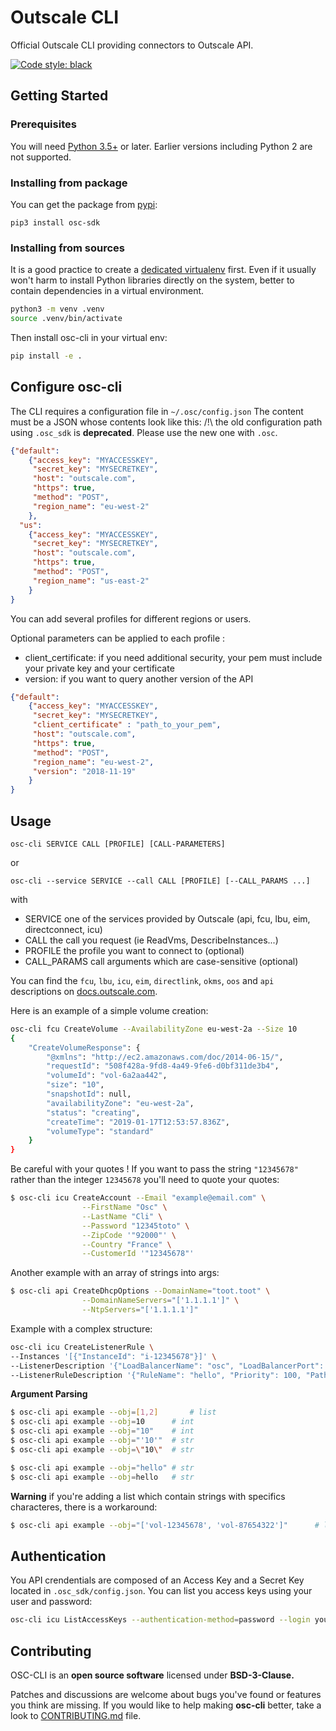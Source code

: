 # Outscale CLI

Official Outscale CLI providing connectors to Outscale API.

[![Code style: black](https://img.shields.io/badge/code%20style-black-000000.svg)](https://github.com/psf/black)

## Getting Started

### Prerequisites

You will need [Python 3.5+](https://www.python.org/) or later. Earlier versions including Python 2 are not supported.

### Installing from package

You can get the package from [pypi](https://pypi.org/project/osc-sdk/):
```
pip3 install osc-sdk
```

### Installing from sources

It is a good practice to create a [dedicated virtualenv](https://virtualenv.pypa.io/en/latest/) first. Even if it usually won't harm to install Python libraries directly on the system, better to contain dependencies in a virtual environment.

```bash
python3 -m venv .venv
source .venv/bin/activate
```

Then install osc-cli in your virtual env:
```bash
pip install -e .
```

## Configure osc-cli

The CLI requires a configuration file in `~/.osc/config.json` The content must be a JSON whose contents look like this:
/!\ the old configuration path using `.osc_sdk` is **deprecated**. Please use the new one with `.osc`.
```json
{"default":
    {"access_key": "MYACCESSKEY",
     "secret_key": "MYSECRETKEY",
     "host": "outscale.com",
     "https": true,
     "method": "POST",
     "region_name": "eu-west-2"
    },
  "us":
    {"access_key": "MYACCESSKEY",
     "secret_key": "MYSECRETKEY",
     "host": "outscale.com",
     "https": true,
     "method": "POST",
     "region_name": "us-east-2"
    }
}
```
You can add several profiles for different regions or users.

Optional parameters can be applied to each profile :
* client_certificate: if you need additional security, your pem must include your private key and your certificate
* version: if you want to query another version of the API

```json
{"default":
    {"access_key": "MYACCESSKEY",
     "secret_key": "MYSECRETKEY",
     "client_certificate" : "path_to_your_pem",
     "host": "outscale.com",
     "https": true,
     "method": "POST",
     "region_name": "eu-west-2",
     "version": "2018-11-19"
    }
}
```

## Usage

```
osc-cli SERVICE CALL [PROFILE] [CALL-PARAMETERS]
```
or
```
osc-cli --service SERVICE --call CALL [PROFILE] [--CALL_PARAMS ...]
```
with
* SERVICE one of the services provided by Outscale (api, fcu, lbu, eim, directconnect, icu)
* CALL the call you request (ie ReadVms, DescribeInstances...)
* PROFILE the profile you want to connect to (optional)
* CALL_PARAMS call arguments which are case-sensitive (optional)

You can find the `fcu`, `lbu`, `icu`, `eim`, `directlink`, `okms`, `oos` and `api` descriptions on [docs.outscale.com](http://docs.outscale.com).


Here is an example of a simple volume creation:
```bash
osc-cli fcu CreateVolume --AvailabilityZone eu-west-2a --Size 10
{
    "CreateVolumeResponse": {
        "@xmlns": "http://ec2.amazonaws.com/doc/2014-06-15/",
        "requestId": "508f428a-9fd8-4a49-9fe6-d0bf311de3b4",
        "volumeId": "vol-6a2aa442",
        "size": "10",
        "snapshotId": null,
        "availabilityZone": "eu-west-2a",
        "status": "creating",
        "createTime": "2019-01-17T12:53:57.836Z",
        "volumeType": "standard"
    }
}
```

Be careful with your quotes ! If you want to pass the string `"12345678"` rather than the integer `12345678` you'll need to quote your quotes:
```bash
$ osc-cli icu CreateAccount --Email "example@email.com" \
			    --FirstName "Osc" \
			    --LastName "Cli" \
			    --Password "12345toto" \
			    --ZipCode '"92000"' \
			    --Country "France" \
			    --CustomerId '"12345678"'
```

Another example with an array of strings into args:
```bash
$ osc-cli api CreateDhcpOptions --DomainName="toot.toot" \
				--DomainNameServers="['1.1.1.1']" \
				--NtpServers="['1.1.1.1']"
```

Example with a complex structure:
```bash
osc-cli icu CreateListenerRule \
--Instances '[{"InstanceId": "i-12345678"}]' \
--ListenerDescription '{"LoadBalancerName": "osc", "LoadBalancerPort": 80}'
--ListenerRuleDescription '{"RuleName": "hello", "Priority": 100, "PathPattern": "/"}'
```

**Argument Parsing**
```bash
$ osc-cli api example --obj=[1,2]    	# list
$ osc-cli api example --obj=10		# int
$ osc-cli api example --obj="10"	# int
$ osc-cli api example --obj="'10'"	# str
$ osc-cli api example --obj=\"10\"	# str

$ osc-cli api example --obj="hello"	# str
$ osc-cli api example --obj=hello	# str
```
**Warning** if you're adding a list which contain strings with specifics characteres, there is a workaround:
```bash
$ osc-cli api example --obj="['vol-12345678', 'vol-87654322']"    	# list
```

## Authentication

You API crendentials are composed of an Access Key and a Secret Key located in `.osc_sdk/config.json`.
You can list you access keys using your user and password:
```bash
osc-cli icu ListAccessKeys --authentication-method=password --login youremail@company.com --password=Y0URpAssOrd
```
## Contributing
OSC-CLI is an **open source software** licensed under **BSD-3-Clause.**

Patches and discussions are welcome about bugs you've found or features you think are missing. If you would like to help making **osc-cli** better, take a look to [CONTRIBUTING.md](https://github.com/outscale/osc-cli/blob/master/CONTRIBUTING.md) file.
